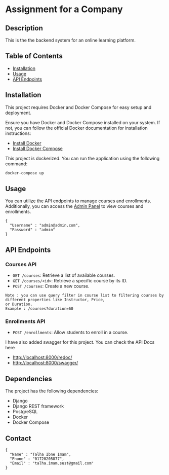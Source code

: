 # Assignment for a Company

## Description

This is the the backend system for an online learning platform.

## Table of Contents

- [Installation](#installation)
- [Usage](#usage)
- [API Endpoints](#api-endpoints)

## Installation

This project requires Docker and Docker Compose for easy setup and deployment.

Ensure you have Docker and Docker Compose installed on your system. If not, you can follow the official Docker documentation for installation instructions:

- [Install Docker](https://docs.docker.com/get-docker/)
- [Install Docker Compose](https://docs.docker.com/compose/install/)

This project is dockerized. You can run the application using the following command:

```bash
docker-compose up
```

## Usage

You can utilize the API endpoints to manage courses and enrollments. Additionally, you can access the [Admin Panel](http://localhost:8000/admin/) to view courses and enrollments.

```
{
  "Username" : "admin@admin.com",
  "Password" : "admin"
}
```

## API Endpoints

### Courses API

- `GET /courses`: Retrieve a list of available courses.
- `GET /courses/<id>`: Retrieve a specific course by its ID.
- `POST /courses`: Create a new course.

```
Note : you can use query filter in course list to filtering courses by different properties like Instructor, Price,
or Duration.
Example : /courses?duration=60
```

### Enrollments API

- `POST /enrollments`: Allow students to enroll in a course.

I have also added swagger for this project. You can check the API Docs here
- [http://localhost:8000/redoc/](http://localhost:8000/redoc/)
- [http://localhost:8000/swagger/](http://localhost:8000/swagger/)

## Dependencies

The project has the following dependencies:

- Django
- Django REST framework
- PostgreSQL
- Docker
- Docker Compose


## Contact
```
{
  "Name" : "Talha Ibne Imam",
  "Phone" : "01720205877",
  "Email" : "talha.imam.sust@gmail.com"
}
```
